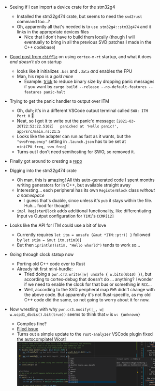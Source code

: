 - Seeing if I can import a device crate for the stm32g4
  - Installed the stm32g474 crate, but seems to need the `svd2rust` command too...?
  - Oh, apparently all that's needed is to `use stm32g4::stm32g474` and it links in the appropriate devices files
    - Nice that I don't have to build them locally (though I will eventually to bring in all the previous SVD patches I made in the C++ codebase)
- [Good post from `cbiffle`](https://github.com/cbiffle/m4vga-rs/blob/a1e2ba47eaeb4864f0d8b97637611d9460ce5c4d/notes/20190121.md) on using `cortex-m-rt` startup, and what it does _and doesn't do_ on startup
  - looks like it initializes `.bss` and `.data` _and_ enables the FPU
  - Man, his repo is a _gold mine_
    - Example: [trick](https://github.com/cbiffle/m4vga-rs/blob/master/doc/rust-port.md) to reduce binary size by dropping panic messages if you want by `cargo build --release --no-default-features --features panic-halt`

- Trying to get the panic handler to output over ITM
  - Oh, duh; it's in a different VSCode output terminal called `SWO: ITM Port 0` :zany_face:
  - Neat, so I got it to write out the panic'd message: `[2021-03-26T22:52:22.510Z]   panicked at 'Hello panic!', app/src/main.rs:21:5`
  - Looks like the adapter can run as fast as it wants, but the `"swoFrequency"` setting in `.launch.json` has to be set at `min(CPU_freq, swo_freq)`
  - Turns out I don't need semihosting for SWO, so removed it.

- Finally got around to creating a [repo](https://github.com/timblakely/pino-rs)

- Digging into the stm32g474 crate
  - Oh man, this is amazing! All this auto-generated code I spent months writing generators for in C++, but available straight away
  - Interesting... each peripheral has its own `RegisterBlock` class _without a namespace_
    - I guess that's doable, since unless it's `pub` it stays within the file. Huh... food for thought
  - `impl RegisterBlock` adds additional functionality, like differentiating Input vs Output configuration for `TIM1`'s `CCMR[12]`

- Looks like the API for ITM could use a bit of love
  - Currently requires `let itm = unsafe {&mut *ITM::ptr() }` followed by `let stim = &mut itm.stim[0]`
  - But then `iprintln!(stim, "Hello whorld")` tends to work so...

- Going through clock statup now
  - Porting old C++ code over to Rust
  - Already hit first mini-hurdle:
    - Tried doing a `pwr.cr3.write(|w| unsafe { w.bits(0b10) })`, but according to cortex-debug that doesn't do ... anything? I wonder if we need to enable the clock for that bus or something in `RCC`...
    - Well, according to the SVD peripheral map `PWR` didn't change with the above code. But apparently it's not Rust-specific, as my old C++ code did the same, so not going to worry about it for now.

- Now wrestling with why `pwr.cr3.modify(|_, w| w.ucpd1_dbdis().bit(true))` seems to think that `w` is `w: {unknown}`
  - Compiles fine?
  - [Filed issue](https://github.com/stm32-rs/stm32-rs/issues/527)
  - Turns out a simple update to the `rust-analyzer` VSCode plugin fixed the autocomplate! Woot!
    ![](images/2021-03-27-16-33-08.png)